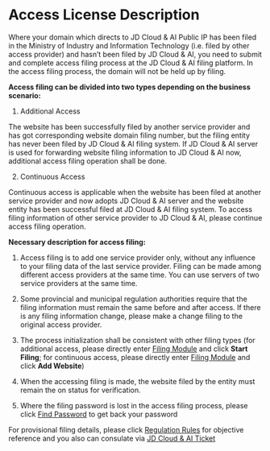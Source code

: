 # Access License Description

Where your domain which directs to JD Cloud & AI Public IP has been filed in the Ministry of Industry and Information Technology (i.e. filed by other access provider) and hasn’t been filed by JD Cloud & AI, you need to submit and complete access filing process at the JD Cloud & AI filing platform. In the access filing process, the domain will not be held up by filing.

**Access filing can be divided into two types depending on the business scenario:**

1. Additional Access

The website has been successfully filed by another service provider and has got corresponding website domain filing number, but the filing entity has never been filed by JD Cloud & AI filing system. If JD Cloud & AI server is used for forwarding website filing information to JD Cloud & AI now, additional access filing operation shall be done.

2. Continuous Access

Continuous access is applicable when the website has been filed at another service provider and now adopts JD Cloud & AI server and the website entity has been successful filed at JD Cloud & AI filing system. To access filing information of other service provider to JD Cloud & AI, please continue access filing operation. 

**Necessary description for access filing:**

1. Access filing is to add one service provider only, without any influence to your filing data of the last service provider. Filing can be made among different access providers at the same time. You can use servers of two service providers at the same time.

2. Some provincial and municipal regulation authorities require that the filing information must remain the same before and after access. If there is any filing information change, please make a change filing to the original access provider.

3. The process initialization shall be consistent with other filing types (for additional access, please directly enter [Filing Module](https://record-console.jdcloud.com/) and click **Start Filing**; for continuous access, please directly enter [Filing Module](https://record-console.jdcloud.com/) and click **Add Website**)

4. When the accessing filing is made, the website filed by the entity must remain the on status for verification.

5. Where the filing password is lost in the access filing process, please click [Find Password](https://docs.jdcloud.com/en/icp-license-service/icp-filing-password-recovery-method) to get back your password

For provisional filing details, please click [Regulation Rules](https://docs.jdcloud.com/en/icp-license-service/anhui) for objective reference and you also can consulate via [JD Cloud & AI Ticket](https://ticket.jdcloud.com/myorder/submit)